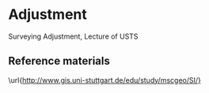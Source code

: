 # Adjustment
Surveying Adjustment, Lecture of USTS


## Reference materials

\url{http://www.gis.uni-stuttgart.de/edu/study/mscgeo/SI/}



